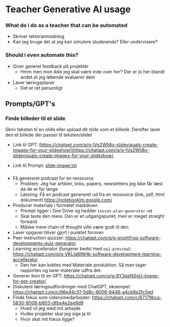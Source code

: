 # Teacher Generative AI usage



### What do i do as a teacher that can be automated

- Skriver lektoranmodning
- Kan jeg bruge det at jeg kan simulere studerende? Eller undervisere? 



### Should i even automate this?
- Giver generel feedback på projekter
	- Hmm men mon ikke jeg skal være inde over her? Der er jo her blandt andet at jeg løbende evaluerer dem
- Laver læringsplaner
  - Det er ret personligt




## Prompts/GPT's



### Finde billeder til et slide

Skriv teksten til en slide eller upload dit slide som et billede. Derefter laver den et billede der passer til teksten/slidet

- Link til GPT: [https://chatgpt.com/g/g-lVg2WIj8o-slidevisuals-create-images-for-your-slideshow](https://chatgpt.com/g/g-lVg2WIj8o-slidevisuals-create-images-for-your-slideshow)

- Link til Prompt: [slide-image.txt](prompts/slide-image.txt) 



### 



- Få genereret podcast for en ressource
  - Problem: Jeg har artikler, links, papers, newsletters jeg ikke får læst da de er for lange
  - Løsning: Få en podcast genereret ud fra en ressource (link, pdf, html dokument) https://notebooklm.google.com/
- Producer materiale i formatet markdown
  - Prompt ligger i One Drive og hedder `lesson-plan-generator.md`
  - Skal teste den mere. Den er et udgangspunkt, men er meget straight forward
  - Måske mere chain of thought ville være godt til den
- Laver opgaver bliver gjort i punktet foroven 
- Peer instruction quizzer: https://chatgpt.com/g/g-eixxhYrsp-software-developments-quiz-generator
- Learning accellerator (fungerer bedst med `op1-preview`): https://chatgpt.com/g/g-VKLlaWNHb-software-development-learning-accellerator
  - Den her kan kobles med Materiale produktion. Så man tager rapporten og laver materiale udfra det.
- Generer ikon til en GPT: https://chatgpt.com/g/g-8Y3peNSgU-image-for-gpt-creator/
- Diskutere læringsudfordringer med ChatGPT, eksempel: https://chatgpt.com/c/66e44c51-5d8c-8008-8446-a4cb8e2fc5ed
- Finde fokus som vidensmedarbejder: https://chatgpt.com/c/67179bca-5830-8008-b603-dfbe4e2ee9d9
  - Hvad vil jeg med mit arbejde
  - Hvilke projekter skal jeg sige ja til
  - Hvor skal mit fokus ligge? 